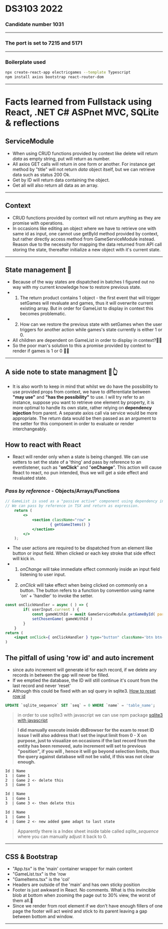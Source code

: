 # DS3103 2022

### Candidate number 1031

---

### The port is set to **7215** and **5171**

---

### Boilerplate used

```bash
npx create-react-app electricgames --template Typescript
npm install axios bootstrap react-router-dom
```

---

# Facts learned from Fullstack using React, .NET C# ASPnet MVC, SQLite & reflections

## ServiceModule 

- When using CRUD functions provided by context like delete will return _data_ as empty string, put will return as number.
- All axios GET calls will return in one form or another. For instance get method by "title" will not return _data_ object itself, but we can retrieve data such as status 200 Ok.
- Get by ID will return data containing the object.
- Get all will also return all data as an array.
---

## Context 

- CRUD functions provided by context will not return anything as they are promise with operations.
- In occasions like editing an object where we have to retrieve one with same id as input, one cannot use getById method provided by context, but rather directly access method from GameServiceModule instead. Reason due to the necessity for mapping the data returned from API call storing the state, thereafter initialize a new object with it's current state.
---

## State management 🧠

- Because of the way states are dispatched in batches I figured out no way with my current knowledge how to restore previous state.
- 1. The return product contains 1 object - the first event that will trigger
setGames will revaluate and games, thus it will overwrite current existing array. But in order for GameList to display in context this becomes problematic.
- 2. How can we restore the previous state with setGames when the user triggers for another action
while games's state currently is either 1 or 0.
- All children are dependent on GameList in order to display in context?🤔🤨
- So the poor man's solution to this a promise provided by context to render if games is 1 or 0 🤷‍♂️
---

## A side note to state managment 👀👆

- It is also worth to keep in mind that whilst we do have the possibility to use provided props from context, we have to differentiate between **"may use"** and **"has the possibility"** to use. I will try refer to an instance, suppose you want to retrieve one element by property, it is more optimal to handle its own state, rather relying on **dependency injection** from parent. A separate axios call via service would be more appropriate. The return data would be then passed as an argument to the setter for this component in order to evaluate or render interchangeably.

## How to react with React
- React will render only when a state is being changed. We can use setters to set the state of a 'thing' and pass by reference to an eventlistener, such as "**onClick**" and "**onChange**". This action will cause React to react, no pun intended, thus we will get a side effect and revaluated state.
### *Pass by reference* - Objects/Arrays/Functions 
```jsx
// GameList is used as a "passive active" component using dependency injection from context.
// We can pass by reference in TSX and return as expression. 
    return (
        <>
            <section className="row" >
                    { getGameItems() }
            </section>
        </>
    );
```
- The user actions are required to be dispatched from an element like button or input field. When clicked or each key stroke that side effect will kick in. 
- 1. *onChange* will take immediate effect commonly inside an input field listening to user input.
- 2. *onClick* will take effect when being clicked on commonly on a button. The button refers to a function by convention using name 'on' + 'handler' to invoke the setter.
```jsx
const onClickHandler = async ( ) => {
        if( userInput.current ) {
            const gameWithId = await GameServiceModule.getGameById( parseInt(userInput.current.value) )
            setChosenGame( gameWithId )
        }
    }
return (
    <input onClick={ onClickHandler } type="button" className='btn btn-primary' value="Search" />
)
```


## The pitfall of using 'row id' and auto increment

- since auto increment will generate id for each record, if we delete any records in between the gap will never be filled.
- If we emptied the database, the ID will still continue it's count from the last record and never 'reset'
- Although this could be fixed with an sql query in sqlite3. [How to reset row id](https://www.designcise.com/web/tutorial/how-to-reset-autoincrement-number-sequence-in-sqlite)
```sql
UPDATE `sqlite_sequence` SET `seq` = 0 WHERE `name` = 'table_name';
```

> in order to use sqlite3 with javascript we can use npm package [sqlite3 with javascript](https://www.sqlitetutorial.net/sqlite-nodejs/connect/)

>**I did manually execute inside dbBrowser for the exam to reset ID issue**
> **I will also address that I set the input limit from 0 - X on purpose, just to visualize on occasions if the last record from the entity has been removed, auto increment will set to previous "position", if you will , hence it will go beyond selection limits, thus the query against database will not be valid, if this was not clear enough.**
```md
Id | Name
1  | Game 1
2  | Game 2 <- delete this
3  | Game 3

Id | Name
1  | Game 1
3  | Game 3 <- then delete this

Id | Name
1  | Game 1
4  | Game 2 <- new added game adapt to last state
```
> Apparently there is a Index sheet inside table called *sqlite_sequence* where you can manually adjust it back to 0.
---

## CSS & Bootstrap

- "App.tsx" is the 'main' container wrapper for main content
- "GameList.tsx" is the 'row
- "GameItems.tsx" is the 'col'
- Headers are outside of the 'main' and has own sticky position
- Footer is just awkward in React. No comments. What is this invincible blob at bottom when zooming the page out to 30% view, the worst of them all.🤬
- Since we render from root element if we don't have enough fillers of one page the footer will act weird and stick to its parent leaving a gap between bottom and window.
---


